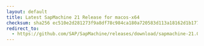 ```yaml
---
layout: default
title: Latest SapMachine 21 Release for macos-x64
checksum: sha256 ec510e2d281273f9a8df78c984ca180a720583d113a18162d1b1778301603536
redirect_to:
  - https://github.com/SAP/SapMachine/releases/download/sapmachine-21.0.3/sapmachine-jdk-21.0.3_macos-x64_bin.tar.gz
---
```

